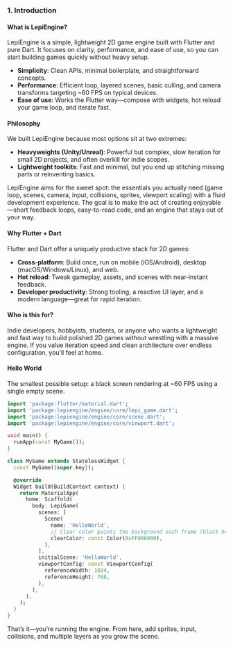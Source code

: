 ### 1. Introduction

#### What is LepiEngine?
LepiEngine is a simple, lightweight 2D game engine built with Flutter and pure Dart. It focuses on clarity, performance, and ease of use, so you can start building games quickly without heavy setup.

- **Simplicity**: Clean APIs, minimal boilerplate, and straightforward concepts.
- **Performance**: Efficient loop, layered scenes, basic culling, and camera transforms targeting ~60 FPS on typical devices.
- **Ease of use**: Works the Flutter way—compose with widgets, hot reload your game loop, and iterate fast.

#### Philosophy
We built LepiEngine because most options sit at two extremes:

- **Heavyweights (Unity/Unreal)**: Powerful but complex, slow iteration for small 2D projects, and often overkill for indie scopes.
- **Lightweight toolkits**: Fast and minimal, but you end up stitching missing parts or reinventing basics.

LepiEngine aims for the sweet spot: the essentials you actually need (game loop, scenes, camera, input, collisions, sprites, viewport scaling) with a fluid development experience. The goal is to make the act of creating enjoyable—short feedback loops, easy-to-read code, and an engine that stays out of your way.

#### Why Flutter + Dart
Flutter and Dart offer a uniquely productive stack for 2D games:

- **Cross‑platform**: Build once, run on mobile (iOS/Android), desktop (macOS/Windows/Linux), and web.
- **Hot reload**: Tweak gameplay, assets, and scenes with near‑instant feedback.
- **Developer productivity**: Strong tooling, a reactive UI layer, and a modern language—great for rapid iteration.

#### Who is this for?
Indie developers, hobbyists, students, or anyone who wants a lightweight and fast way to build polished 2D games without wrestling with a massive engine. If you value iteration speed and clean architecture over endless configuration, you’ll feel at home.

#### Hello World
The smallest possible setup: a black screen rendering at ~60 FPS using a single empty scene.

```dart
import 'package:flutter/material.dart';
import 'package:lepiengine/engine/core/lepi_game.dart';
import 'package:lepiengine/engine/core/scene.dart';
import 'package:lepiengine/engine/core/viewport.dart';

void main() {
  runApp(const MyGame());
}

class MyGame extends StatelessWidget {
  const MyGame({super.key});

  @override
  Widget build(BuildContext context) {
    return MaterialApp(
      home: Scaffold(
        body: LepiGame(
          scenes: [
            Scene(
              name: 'HelloWorld',
              // Clear color paints the background each frame (black here)
              clearColor: const Color(0xFF000000),
            ),
          ],
          initialScene: 'HelloWorld',
          viewportConfig: const ViewportConfig(
            referenceWidth: 1024,
            referenceHeight: 768,
          ),
        ),
      ),
    );
  }
}
```

That’s it—you’re running the engine. From here, add sprites, input, collisions, and multiple layers as you grow the scene.


